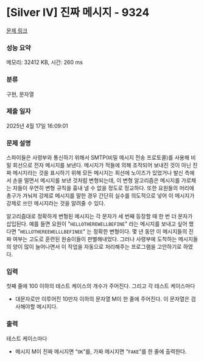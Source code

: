 # [Silver IV] 진짜 메시지 - 9324 

[문제 링크](https://www.acmicpc.net/problem/9324) 

### 성능 요약

메모리: 32412 KB, 시간: 260 ms

### 분류

구현, 문자열

### 제출 일자

2025년 4월 17일 16:09:01

### 문제 설명

<p>스파이들은 사령부와 통신하기 위해서 SMTP(비밀 메시지 전송 프로토콜)를 사용해 비밀 회선으로 전자 메시지를 보낸다. 메시지가 적들에 의해 조작되어 보내진 것이 아닌 진짜 메시지라는 것을 표시하기 위해 모든 메시지는 회선에 노이즈가 있었거나 발신 측에서 손을 떨면서 메시지를 보낸 것처럼 변형되는데, 이 변형 알고리즘은 메시지를 가로채는 자들이 우연히 변형 규칙을 흉내 낼 수 없을 정도로 정교하다. 또한 요원들의 머리에 총구가 겨눠져 강제로 메시지를 말한 경우 간단히 실수를 의도적으로 넣어 이 메시지가 강제로 쓰인 메시지라는 것을 알려줄 수 있다.</p>

<p>알고리즘대로 정확하게 변형된 메시지는 각 문자가 세 번째 등장할 때 한 번 더 문자가 삽입된다. 예를 들면 요원이 "<code>HELLOTHEREWELLBEFINE</code>" 라는 메시지를 보내고 싶어 했다면 "<code>HELLOTHEREEWELLLBEFINEE</code>" 는 정확한 변형이다. 몇 년 동안 이 메시지들의 진짜 여부는 고도로 훈련된 원숭이들이 판별해내었다. 그러나 사령부에 도착하는 메시지들의 양이 많이 늘어나면서 이 작업을 자동으로 처리해주는 프로그램을 고안하기로 하였다.</p>

### 입력 

 <p>첫째 줄에 100 이하의 테스트 케이스의 개수가 주어진다. 그리고 각 테스트 케이스마다</p>

<ul>
	<li>대문자로만 이루어진 10만자 이하의 문자열 M이 한 줄에 주어진다. 이 문자열은 검사해야할 메시지다.</li>
</ul>

### 출력 

 <p>테스트 케이스마다</p>

<ul>
	<li>메시지 M이 진짜 메시지면 “<code>OK</code>”를, 가짜 메시지면 “<code>FAKE</code>”를 한 줄에 출력한다.</li>
</ul>

